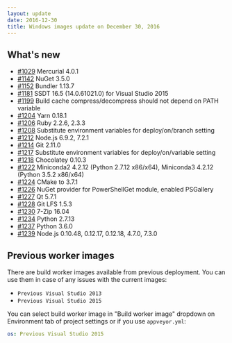 ```yaml
---
layout: update
date: 2016-12-30
title: Windows images update on December 30, 2016
---
```


## What's new

* [#1029](https://github.com/appveyor/ci/issues/1029) Mercurial 4.0.1
* [#1142](https://github.com/appveyor/ci/issues/1142) NuGet 3.5.0
* [#1152](https://github.com/appveyor/ci/issues/1152) Bundler 1.13.7
* [#1181](https://github.com/appveyor/ci/issues/1181) SSDT 16.5 (14.0.61021.0) for Visual Studio 2015
* [#1199](https://github.com/appveyor/ci/issues/1199) Build cache compress/decompress should not depend on PATH variable
* [#1204](https://github.com/appveyor/ci/issues/1204) Yarn 0.18.1
* [#1206](https://github.com/appveyor/ci/issues/1206) Ruby 2.2.6, 2.3.3
* [#1208](https://github.com/appveyor/ci/issues/1208) Substitute environment variables for deploy/on/branch setting
* [#1212](https://github.com/appveyor/ci/issues/1212) Node.js 6.9.2, 7.2.1
* [#1214](https://github.com/appveyor/ci/issues/1214) Git 2.11.0
* [#1217](https://github.com/appveyor/ci/issues/1217) Substitute environment variables for deploy/on/variable setting
* [#1218](https://github.com/appveyor/ci/issues/1218) Chocolatey 0.10.3
* [#1222](https://github.com/appveyor/ci/issues/1222) Miniconda2 4.2.12 (Python 2.7.12 x86/x64), Miniconda3 4.2.12 (Python 3.5.2 x86/x64)
* [#1224](https://github.com/appveyor/ci/issues/1224) CMake to 3.7.1
* [#1226](https://github.com/appveyor/ci/issues/1226) NuGet provider for PowerShellGet module, enabled PSGallery
* [#1227](https://github.com/appveyor/ci/issues/1227) Qt 5.7.1
* [#1228](https://github.com/appveyor/ci/issues/1228) Git LFS 1.5.3
* [#1230](https://github.com/appveyor/ci/issues/1230) 7-Zip 16.04
* [#1234](https://github.com/appveyor/ci/issues/1234) Python 2.7.13
* [#1237](https://github.com/appveyor/ci/issues/1237) Python 3.6.0
* [#1239](https://github.com/appveyor/ci/issues/1239) Node.js 0.10.48, 0.12.17, 0.12.18, 4.7.0, 7.3.0

## Previous worker images

There are build worker images available from previous deployment. You can use them in case of any issues with the current images:

* `Previous Visual Studio 2013`
* `Previous Visual Studio 2015`

You can select build worker image in "Build worker image" dropdown on Environment tab of project settings or if you use `appveyor.yml`:

```yaml
os: Previous Visual Studio 2015
```
